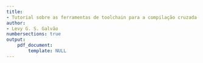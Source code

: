 ```yaml
---
title:
- Tutorial sobre as ferramentas de toolchain para a compilação cruzada para sistemas embarcados
author:
- Levy G. S. Galvão
numbersections: true
output:
    pdf_document:
        template: NULL
---
```


<!-- sudo apt-get install pandoc -->
<!-- pandoc report.md -o report.pdf -->
